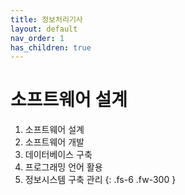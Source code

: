 ```yaml
---
title: 정보처리기사
layout: default
nav_order: 1
has_children: true
---
```


# 소프트웨어 설계

1. 소프트웨어 설계
2. 소프트웨어 개발
3. 데이터베이스 구축
4. 프로그래밍 언어 활용
5. 정보시스템 구축 관리
{: .fs-6 .fw-300 }